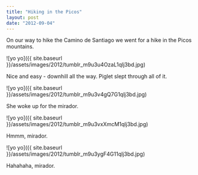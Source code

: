 ```yaml
---
title: "Hiking in the Picos"
layout: post
date: "2012-09-04"
---
```


On our way to hike the Camino de Santiago we went for a hike in the Picos mountains.

![yo yo]({{ site.baseurl }}/assets/images/2012/tumblr_m9u3u4OzaL1qlj3bd.jpg)

Nice and easy - downhill all the way. Piglet slept through all of it.

![yo yo]({{ site.baseurl }}/assets/images/2012/tumblr_m9u3v4gQ7G1qlj3bd.jpg)

She woke up for the mirador.

![yo yo]({{ site.baseurl }}/assets/images/2012/tumblr_m9u3vxXmcM1qlj3bd.jpg)

Hmmm, mirador.

![yo yo]({{ site.baseurl }}/assets/images/2012/tumblr_m9u3ygF4G11qlj3bd.jpg)

Hahahaha, mirador.
